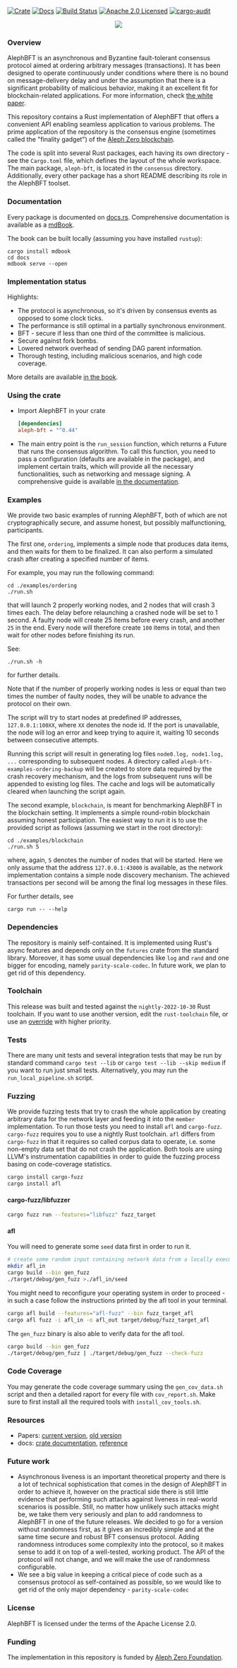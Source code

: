 [![Crate][crate-image]][crate-link]
[![Docs][docs-image]][docs-link]
[![Build Status][build-image]][build-link]
[![Apache 2.0 Licensed][license-image]][license-link]
[![cargo-audit][cargo-audit-image]][cargo-audit-link]

<p align="center">
  <a href="https://alephzero.org" target="_blank">
  <img src="https://alephzero.org/wp-content/uploads/A0_logotype_bft_dark.jpg" />
  </a>
</p>

### Overview

AlephBFT is an asynchronous and Byzantine fault-tolerant consensus protocol aimed
at ordering arbitrary messages (transactions). It has been designed to operate
continuously under conditions where there is no bound on message-delivery delay
and under the assumption that there is a significant probability of malicious
behavior, making it an excellent fit for blockchain-related applications.
For more information, check [the white paper][paper-link].

This repository contains a Rust implementation of AlephBFT that offers a convenient
API enabling seamless application to various problems. The prime application of
the repository is the consensus engine (sometimes called the "finality gadget")
of the [Aleph Zero blockchain][aleph-node-link].

The code is split into several Rust packages, each having its own directory -
see the `Cargo.toml` file, which defines the layout of the whole workspace.
The main package, `aleph-bft`, is located in the `consensus` directory.
Additionally, every other package has a short README describing its role
in the AlephBFT toolset.

### Documentation

Every package is documented on [docs.rs][docs-link]. Comprehensive documentation
is available as a [mdBook][reference-link].

The book can be built locally (assuming you have installed `rustup`):
```
cargo install mdbook
cd docs
mdbook serve --open
```

### Implementation status

Highlights:
- The protocol is asynchronous, so it's driven by consensus events as opposed
  to some clock ticks.
- The performance is still optimal in a partially synchronous environment.
- BFT - secure if less than one third of the committee is malicious.
- Secure against fork bombs.
- Lowered network overhead of sending DAG parent information.
- Thorough testing, including malicious scenarios, and high code coverage.

More details are available [in the book][reference-link-implementation-details].

### Using the crate

- Import AlephBFT in your crate
  ```toml
  [dependencies]
  aleph-bft = "^0.44"
  ```
- The main entry point is the `run_session` function, which returns a Future that runs the
  consensus algorithm.
  To call this function, you need to pass a configuration (defaults are available in the package),
  and implement certain traits, which will provide all the necessary functionalities, such as networking
  and message signing.
  A comprehensive guide is available [in the documentation][reference-link-api].

### Examples

We provide two basic examples of running AlephBFT, both of which are not cryptographically secure, and assume honest, but possibly malfunctioning, participants.

The first one, `ordering`, implements a simple node that produces data items, and then waits for them to be finalized. It can also perform a simulated crash after creating a specified number of items.

For example, you may run the following command:
```
cd ./examples/ordering
./run.sh
```
that will launch 2 properly working nodes, and 2 nodes that will crash 3 times each.
The delay before relaunching a crashed node will be set to 1 second.
A faulty node will create 25 items before every crash, and another `25` in the end.
Every node will therefore create `100` items in total, and then wait for other nodes before finishing its run.

See:
```
./run.sh -h
```
for further details.

Note that if the number of properly working nodes is less or equal than two times the number of faulty nodes, they will be unable to advance the protocol on their own.

The script will try to start nodes at predefined IP addresses, `127.0.0.1:100XX`, where `XX` denotes the node id. If the port is unavailable, the node will log an error and keep trying to aquire it, waiting 10 seconds between consecutive attempts.

Running this script will result in generating log files `node0.log, node1.log, ...` corresponding to subsequent nodes.
A directory called `aleph-bft-examples-ordering-backup` will be created to store data required by the crash recovery mechanism, and the logs from subsequent runs will be appended to existing log files.
The cache and logs will be automatically cleared when launching the script again.

The second example, `blockchain`, is meant for benchmarking AlephBFT in the blockchain setting.
It implements a simple round-robin blockchain assuming honest participation.
The easiest way to run it is to use the provided script as follows (assuming we start in the root directory):
```
cd ./examples/blockchain
./run.sh 5
```
where, again, `5` denotes the number of nodes that will be started.
Here we only assume that the address `127.0.0.1:43000` is available, as the network implementation contains a simple node discovery mechanism.
The achieved transactions per second will be among the final log messages in these files.

For further details, see
```
cargo run -- --help
```

### Dependencies

The repository is mainly self-contained. It is implemented using Rust's async features and depends only on the
`futures` crate from the standard library. Moreover, it has some usual dependencies like
`log` and `rand` and one bigger for encoding, namely `parity-scale-codec`. In future work, we plan to get
rid of this dependency.

### Toolchain

This release was built and tested against the `nightly-2022-10-30` Rust toolchain.
If you want to use another version, edit the `rust-toolchain` file, or use an [override](https://rust-lang.github.io/rustup/overrides.html) with higher priority.

### Tests

There are many unit tests and several integration tests that may be run by standard command
`cargo test --lib` or `cargo test --lib --skip medium` if you want to run just small tests.
Alternatively, you may run the `run_local_pipeline.sh` script.

### Fuzzing

We provide fuzzing tests that try to crash the whole application by creating arbitrary data for the network layer
and feeding it into the `member` implementation. To run those tests you need to install `afl` and `cargo-fuzz`.
`cargo-fuzz` requires you to use a nightly Rust toolchain. `afl` differs from `cargo-fuzz` in that it requires
so called corpus data to operate, i.e. some non-empty data set that do not crash the application.
Both tools are using LLVM's instrumentation capabilities in order to guide the fuzzing process basing on code-coverage statistics.

```sh
cargo install cargo-fuzz
cargo install afl
```

#### cargo-fuzz/libfuzzer

```sh
cargo fuzz run --features="libfuzz" fuzz_target
```

#### afl

You will need to generate some `seed` data first in order to run it.

```sh
# create some random input containing network data from a locally executed test
mkdir afl_in
cargo build --bin gen_fuzz
./target/debug/gen_fuzz >./afl_in/seed
```

You might need to reconfigure your operating system in order to proceed -
in such a case follow the instructions printed by the afl tool in your terminal.

```sh
cargo afl build --features="afl-fuzz" --bin fuzz_target_afl
cargo afl fuzz -i afl_in -o afl_out target/debug/fuzz_target_afl
```

The `gen_fuzz` binary is also able to verify data for the afl tool.

```sh
cargo build --bin gen_fuzz
./target/debug/gen_fuzz | ./target/debug/gen_fuzz --check-fuzz
```

### Code Coverage

You may generate the code coverage summary using the `gen_cov_data.sh` script and then a detailed
raport for every file with `cov_report.sh`. Make sure to first install all the required
tools with `install_cov_tools.sh`.

### Resources

- Papers: [current version][paper-link], [old version][old-paper-link]
- docs: [crate documentation][docs-link], [reference][reference-link]

### Future work

- Asynchronous liveness is an important theoretical property and there is a lot of technical
  sophistication that comes in the design of AlephBFT in order to achieve it, however on the practical
  side there is still little evidence that performing such attacks against liveness in real-world
  scenarios is possible. Still, no matter how unlikely such attacks might be, we take them very
  seriously and plan to add randomness to AlephBFT in one of the future releases. We decided to go
  for a version without randomness first, as it gives an incredibly simple and at the same time
  secure and robust BFT consensus protocol. Adding randomness introduces some complexity into the
  protocol, so it makes sense to add it on top of a well-tested, working product. The API of the
  protocol will not change, and we will make the use of randomness configurable.
- We see a big value in keeping a critical piece of code such as a consensus protocol as
  self-contained as possible, so we would like to get rid of the only major dependency -
  `parity-scale-codec`

### License

AlephBFT is licensed under the terms of the Apache License 2.0.

### Funding

The implementation in this repository is funded by [Aleph Zero Foundation][webpage-link].

[//]: ### "badges"
[dataio-link]: https://cardinal-cryptography.github.io/AlephBFT/aleph_bft_api.html#311-dataio
[network-link]: https://cardinal-cryptography.github.io/AlephBFT/aleph_bft_api.html#312-network
[keychain-link]: https://cardinal-cryptography.github.io/AlephBFT/aleph_bft_api.html#313-keychain
[crate-image]: https://img.shields.io/crates/v/aleph-bft.svg
[crate-link]: https://crates.io/crates/aleph-bft
[docs-image]: https://docs.rs/aleph-bft/badge.svg
[docs-link]: https://docs.rs/aleph-bft
[build-image]: https://github.com/Cardinal-Cryptography/AlephBFT/workflows/CI/badge.svg
[build-link]: https://github.com/Cardinal-Cryptography/AlephBFT/actions?query=workflow%3ACI
[license-image]: https://img.shields.io/badge/license-Apache2.0-blue.svg
[license-link]: https://github.com/Cardinal-Cryptography/AlephBFT/blob/main/LICENSE
[rustc-image]: https://img.shields.io/badge/rustc-stable-blue.svg
[cargo-audit-image]: https://github.com/Cardinal-Cryptography/AlephBFT/actions/workflows/cargo-audit.yml/badge.svg
[cargo-audit-link]: https://github.com/Cardinal-Cryptography/AlephBFT/actions/workflows/cargo-audit.yml
[//]: ### "general links"
[reference-link]: https://Cardinal-Cryptography.github.io/AlephBFT/index.html
[reference-link-implementation-details]: https://cardinal-cryptography.github.io/AlephBFT/differences.html
[reference-link-api]: https://cardinal-cryptography.github.io/AlephBFT/aleph_bft_api.html
[paper-link]: https://arxiv.org/abs/1908.05156
[old-paper-link]: https://arxiv.org/abs/1810.05256
[aleph-node-link]: https://github.com/Cardinal-Cryptography/aleph-node
[webpage-link]: https://alephzero.org
